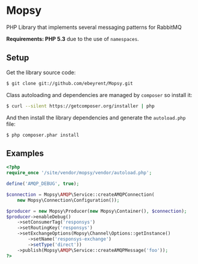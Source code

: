 Mopsy
=====

PHP Library that implements several messaging patterns for RabbitMQ

**Requirements: PHP 5.3** due to the use of `namespaces`.

## Setup ##

Get the library source code:

```bash
$ git clone git://github.com/ebeyrent/Mopsy.git
```

Class autoloading and dependencies are managed by `composer` so install it:

```bash
$ curl --silent https://getcomposer.org/installer | php
```

And then install the library dependencies and generate the `autoload.php` file:

    $ php composer.phar install
    
## Examples ##


```php
<?php
require_once '/site/vendor/mopsy/vendor/autoload.php';

define('AMQP_DEBUG', true);

$connection = Mopsy\AMQP\Service::createAMQPConnection(
    new Mopsy\Connection\Configuration());

$producer = new Mopsy\Producer(new Mopsy\Container(), $connection);
$producer->enableDebug()
    ->setConsumerTag('responsys')
    ->setRoutingKey('responsys')
    ->setExchangeOptions(Mopsy\Channel\Options::getInstance()
        ->setName('responsys-exchange')
        ->setType('direct'))
    ->publish(Mopsy\AMQP\Service::createAMQPMessage('foo'));
?>
```    